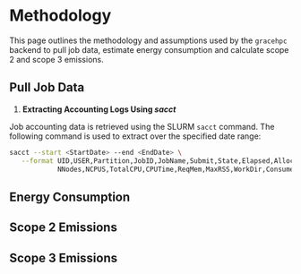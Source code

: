 # Methodology 

This page outlines the methodology and assumptions used by the `gracehpc` backend to pull job data, estimate energy consumption and calculate scope 2 and scope 3 emissions.


## Pull Job Data

1. **Extracting Accounting Logs Using *sacct***

Job accounting data is retrieved using the SLURM `sacct` command. The following command is used to extract over the specified date range:

```bash
sacct --start <StartDate> --end <EndDate> \
   --format UID,USER,Partition,JobID,JobName,Submit,State,Elapsed,AllocTRES, \ 
            NNodes,NCPUS,TotalCPU,CPUTime,ReqMem,MaxRSS,WorkDir,ConsumedEnergyRaw
```








## Energy Consumption

















## Scope 2 Emissions 















## Scope 3 Emissions










